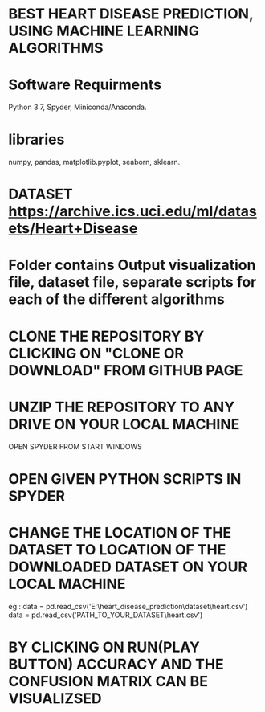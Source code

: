 # BEST HEART DISEASE PREDICTION, USING MACHINE LEARNING ALGORITHMS
#   Software Requirments
Python 3.7,
Spyder,
Miniconda/Anaconda.

# libraries
numpy,
pandas,
matplotlib.pyplot,
seaborn,
sklearn.

# DATASET https://archive.ics.uci.edu/ml/datasets/Heart+Disease

# Folder contains Output visualization file, dataset file, separate scripts for each of the different algorithms
# CLONE THE REPOSITORY BY CLICKING ON "CLONE OR DOWNLOAD" FROM GITHUB PAGE 
# UNZIP THE REPOSITORY TO ANY DRIVE ON YOUR LOCAL MACHINE
  OPEN SPYDER FROM START WINDOWS
# OPEN GIVEN PYTHON SCRIPTS IN SPYDER 
# CHANGE THE LOCATION OF THE DATASET TO LOCATION OF THE DOWNLOADED DATASET ON YOUR LOCAL MACHINE
eg : data = pd.read_csv('E:\\heart_disease_prediction\\dataset\\heart.csv')
data = pd.read_csv('PATH_TO_YOUR_DATASET\\heart.csv')
# BY CLICKING ON RUN(PLAY BUTTON) ACCURACY AND THE CONFUSION MATRIX CAN BE VISUALIZSED
